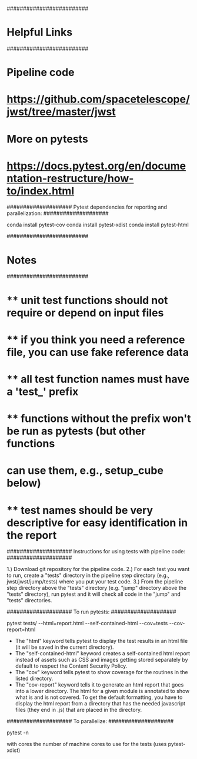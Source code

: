 #########################
# Helpful Links
#########################

# Pipeline code
# https://github.com/spacetelescope/jwst/tree/master/jwst

# More on pytests
# https://docs.pytest.org/en/documentation-restructure/how-to/index.html




####################
Pytest dependencies for reporting and parallelization:
####################

conda install pytest-cov
conda install pytest-xdist
conda install pytest-html




#########################
# Notes
#########################
#
# ** unit test functions should not require or depend on input files
# ** if you think you need a reference file, you can use fake reference data
# ** all test function names must have a 'test_' prefix
# ** functions without the prefix won't be run as pytests (but other functions
#    can use them, e.g., setup_cube below)
# ** test names should be very descriptive for easy identification in the report




####################
Instructions for using tests with pipeline code:
####################

1.) Download git repository for the pipeline code.
2.) For each test you want to run, create a "tests" directory in the pipeline
    step directory (e.g., jwst/jwst/jump/tests) where you put your test code.
3.) From the pipeline step directory above the "tests" directory (e.g. "jump"
    directory above the "tests" directory), run pytest and it will check all
    code in the "jump" and "tests" directories.




####################
To run pytests:
####################

pytest tests/ --html=report.html --self-contained-html --cov=tests --cov-report=html


* The "html" keyword tells pytest to display the test results in an html file
  (it will be saved in the current directory).
* The "self-contained-html" keyword creates a self-contained html report instead
  of assets such as CSS and images getting stored separately by default to
  respect the Content Security Policy.
* The "cov" keyword tells pytest to show coverage for the routines in the listed
  directory.
* The "cov-report" keyword tells it to generate an html report that goes into a
  lower directory. The html for a given module is annotated to show what is and
  is not covered. To get the default formatting, you have to display the html
  report from a directory that has the needed javascript files (they end in .js)
  that are placed in the directory.




####################
To parallelize:
####################

pytest -n <cores>

with cores the number of machine cores to use for the tests (uses pytest-xdist)
